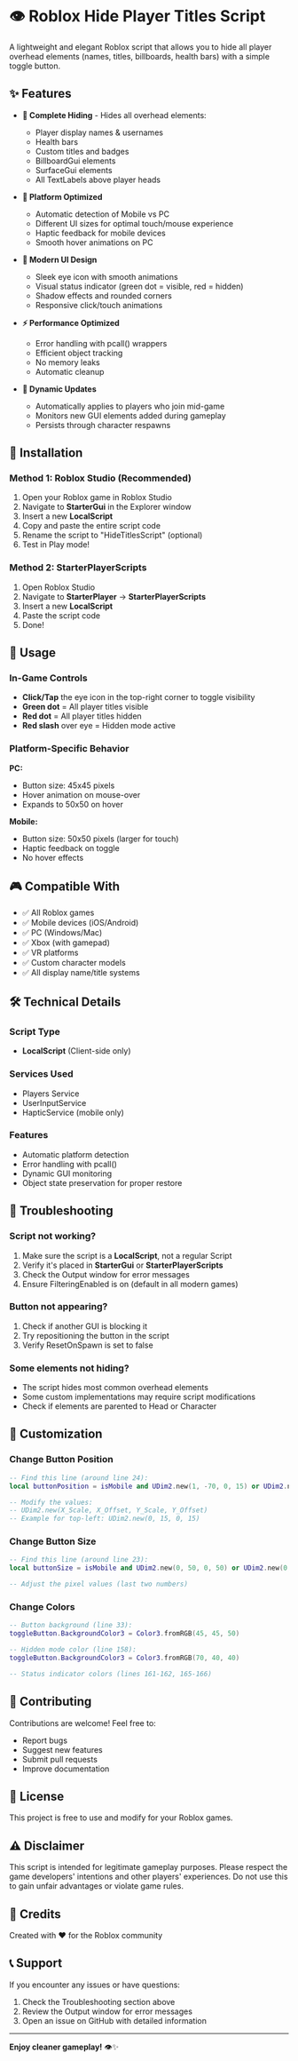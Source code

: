 # 👁️ Roblox Hide Player Titles Script

A lightweight and elegant Roblox script that allows you to hide all player overhead elements (names, titles, billboards, health bars) with a simple toggle button.

## ✨ Features

- **🎯 Complete Hiding** - Hides all overhead elements:
  - Player display names & usernames
  - Health bars
  - Custom titles and badges
  - BillboardGui elements
  - SurfaceGui elements
  - All TextLabels above player heads

- **📱 Platform Optimized**
  - Automatic detection of Mobile vs PC
  - Different UI sizes for optimal touch/mouse experience
  - Haptic feedback for mobile devices
  - Smooth hover animations on PC

- **🎨 Modern UI Design**
  - Sleek eye icon with smooth animations
  - Visual status indicator (green dot = visible, red = hidden)
  - Shadow effects and rounded corners
  - Responsive click/touch animations

- **⚡ Performance Optimized**
  - Error handling with pcall() wrappers
  - Efficient object tracking
  - No memory leaks
  - Automatic cleanup

- **🔄 Dynamic Updates**
  - Automatically applies to players who join mid-game
  - Monitors new GUI elements added during gameplay
  - Persists through character respawns

## 🚀 Installation

### Method 1: Roblox Studio (Recommended)

1. Open your Roblox game in Roblox Studio
2. Navigate to **StarterGui** in the Explorer window
3. Insert a new **LocalScript**
4. Copy and paste the entire script code
5. Rename the script to "HideTitlesScript" (optional)
6. Test in Play mode!

### Method 2: StarterPlayerScripts

1. Open Roblox Studio
2. Navigate to **StarterPlayer** → **StarterPlayerScripts**
3. Insert a new **LocalScript**
4. Paste the script code
5. Done!

## 📖 Usage

### In-Game Controls

- **Click/Tap** the eye icon in the top-right corner to toggle visibility
- **Green dot** = All player titles visible
- **Red dot** = All player titles hidden
- **Red slash** over eye = Hidden mode active

### Platform-Specific Behavior

**PC:**
- Button size: 45x45 pixels
- Hover animation on mouse-over
- Expands to 50x50 on hover

**Mobile:**
- Button size: 50x50 pixels (larger for touch)
- Haptic feedback on toggle
- No hover effects

## 🎮 Compatible With

- ✅ All Roblox games
- ✅ Mobile devices (iOS/Android)
- ✅ PC (Windows/Mac)
- ✅ Xbox (with gamepad)
- ✅ VR platforms
- ✅ Custom character models
- ✅ All display name/title systems

## 🛠️ Technical Details

### Script Type
- **LocalScript** (Client-side only)

### Services Used
- Players Service
- UserInputService
- HapticService (mobile only)

### Features
- Automatic platform detection
- Error handling with pcall()
- Dynamic GUI monitoring
- Object state preservation for proper restore

## 🐛 Troubleshooting

### Script not working?
1. Make sure the script is a **LocalScript**, not a regular Script
2. Verify it's placed in **StarterGui** or **StarterPlayerScripts**
3. Check the Output window for error messages
4. Ensure FilteringEnabled is on (default in all modern games)

### Button not appearing?
1. Check if another GUI is blocking it
2. Try repositioning the button in the script
3. Verify ResetOnSpawn is set to false

### Some elements not hiding?
- The script hides most common overhead elements
- Some custom implementations may require script modifications
- Check if elements are parented to Head or Character

## 📝 Customization

### Change Button Position

```lua
-- Find this line (around line 24):
local buttonPosition = isMobile and UDim2.new(1, -70, 0, 15) or UDim2.new(1, -65, 0, 15)

-- Modify the values:
-- UDim2.new(X_Scale, X_Offset, Y_Scale, Y_Offset)
-- Example for top-left: UDim2.new(0, 15, 0, 15)
```

### Change Button Size

```lua
-- Find this line (around line 23):
local buttonSize = isMobile and UDim2.new(0, 50, 0, 50) or UDim2.new(0, 45, 0, 45)

-- Adjust the pixel values (last two numbers)
```

### Change Colors

```lua
-- Button background (line 33):
toggleButton.BackgroundColor3 = Color3.fromRGB(45, 45, 50)

-- Hidden mode color (line 158):
toggleButton.BackgroundColor3 = Color3.fromRGB(70, 40, 40)

-- Status indicator colors (lines 161-162, 165-166)
```

## 🤝 Contributing

Contributions are welcome! Feel free to:
- Report bugs
- Suggest new features
- Submit pull requests
- Improve documentation

## 📄 License

This project is free to use and modify for your Roblox games.

## ⚠️ Disclaimer

This script is intended for legitimate gameplay purposes. Please respect the game developers' intentions and other players' experiences. Do not use this to gain unfair advantages or violate game rules.

## 🌟 Credits

Created with ❤️ for the Roblox community

## 📞 Support

If you encounter any issues or have questions:
1. Check the Troubleshooting section above
2. Review the Output window for error messages
3. Open an issue on GitHub with detailed information

---

**Enjoy cleaner gameplay!** 👁️✨
